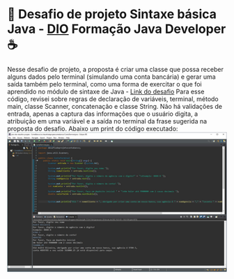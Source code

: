 # 🧩 Desafio de projeto Sintaxe básica Java - [DIO](https://web.dio.me/) Formação Java Developer ☕
Nesse desafio de projeto, a proposta é criar uma classe que possa receber alguns dados pelo terminal (simulando uma conta bancária) e gerar uma saída também pelo terminal, como uma forma de exercitar o que foi aprendido no módulo de sintaxe de Java - [Link do desafio](https://github.com/digitalinnovationone/trilha-java-basico/tree/main/desafios/sintaxe)
Para esse código, revisei sobre regras de declaração de variáveis, terminal, método main, classe Scanner, concatenação e classe String.
Não há validações de entrada, apenas a captura das informações que o usuário digita, a atribuição em uma variável e a saída no terminal da frase sugerida na proposta do desafio.
Abaixo um print do código executado:
![](printdesafioContaBanco.jpg)